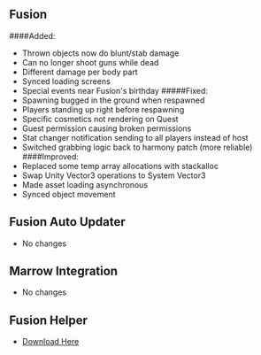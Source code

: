 ## **Fusion**
####Added:
- Thrown objects now do blunt/stab damage
- Can no longer shoot guns while dead
- Different damage per body part
- Synced loading screens
- Special events near Fusion's birthday
#####Fixed:
- Spawning bugged in the ground when respawned
- Players standing up right before respawning
- Specific cosmetics not rendering on Quest
- Guest permission causing broken permissions
- Stat changer notification sending to all players instead of host
- Switched grabbing logic back to harmony patch (more reliable)
####Improved:
- Replaced some temp array allocations with stackalloc
- Swap Unity Vector3 operations to System Vector3
- Made asset loading asynchronous
- Synced object movement


## **Fusion Auto Updater**
- No changes

## **Marrow Integration**
- No changes

## **Fusion Helper**
- [Download Here](https://github.com/Lakatrazz/Fusion-Helper/releases/latest)
